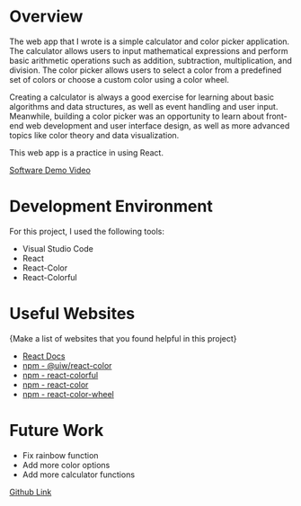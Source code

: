 # Overview

The web app that I wrote is a simple calculator and color picker application. The calculator allows users to input mathematical expressions and perform basic arithmetic operations such as addition, subtraction, multiplication, and division. The color picker allows users to select a color from a predefined set of colors or choose a custom color using a color wheel.

Creating a calculator is always a good exercise for learning about basic algorithms and data structures, as well as event handling and user input. Meanwhile, building a color picker was an opportunity to learn about front-end web development and user interface design, as well as more advanced topics like color theory and data visualization.

This web app is a practice in using React.

[Software Demo Video](https://youtu.be/tLY0Yg3aG14)

# Development Environment

For this project, I used the following tools:
 - Visual Studio Code
 - React
 - React-Color
 - React-Colorful


# Useful Websites

{Make a list of websites that you found helpful in this project}
* [React Docs](https://beta.reactjs.org/learn/tutorial-tic-tac-toe#setup-for-the-tutorial)
* [npm - @uiw/react-color](https://www.npmjs.com/package/@uiw/react-color)
* [npm - react-colorful](https://www.npmjs.com/package/react-colorful)
* [npm - react-color](https://www.npmjs.com/package/react-color)
* [npm - react-color-wheel](https://www.npmjs.com/package/react-color-wheel)

# Future Work

* Fix rainbow function
* Add more color options
* Add more calculator functions

[Github Link](https://github.com/Caffeine-Jared/software-portfolio/tree/master/React-appV2)